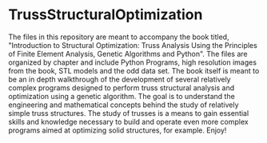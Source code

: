 # TrussStructuralOptimization
The files in this repository are meant to accompany the book titled,  "Introduction to Structural Optimization: Truss Analysis Using the Principles of Finite Element Analysis, Genetic Algorithms and Python". The files are organized by chapter and include Python Programs, high resolution images from the book, STL models and the odd data set. The book itself is meant to be an in depth walkthrough of the development of several relatively complex programs designed to perform truss structural analysis and optimization using a genetic algorithm. The goal is to understand the engineering and mathematical concepts behind the study of relatively simple truss structures. The study of trusses is a means to gain essential skills and knowledge necessary to build and operate even more complex programs aimed at optimizing solid structures, for example. Enjoy!

